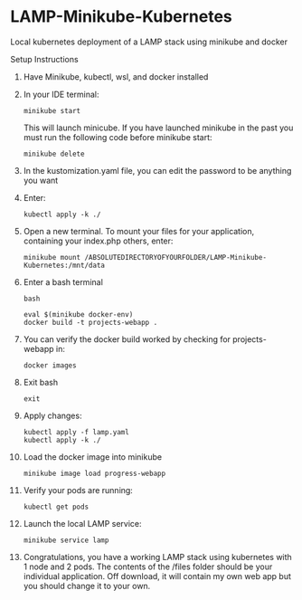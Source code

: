 # LAMP-Minikube-Kubernetes
Local kubernetes deployment of a LAMP stack using minikube and docker

Setup Instructions

1. Have Minikube, kubectl, wsl, and docker installed

2. In your IDE terminal:
   ```
   minikube start
   ```
   This will launch minicube. If you have launched minikube in the past you must run the following code before minikube start:
   ```
   minikube delete
   ```

3. In the kustomization.yaml file, you can edit the password to be anything you want

4. Enter:
   ```
   kubectl apply -k ./
   ```
5. Open a new terminal. To mount your files for your application, containing your index.php others, enter:
   ```
   minikube mount /ABSOLUTEDIRECTORYOFYOURFOLDER/LAMP-Minikube-Kubernetes:/mnt/data
   ```
6. Enter a bash terminal
   ```
   bash
   ```
   ```
   eval $(minikube docker-env)
   docker build -t projects-webapp .
   ```
7. You can verify the docker build worked by checking for projects-webapp in:
   ```
   docker images
   ```
8. Exit bash
   ```
   exit
   ```
9. Apply changes:
    ```
    kubectl apply -f lamp.yaml
    kubectl apply -k ./
    ```
11. Load the docker image into minikube
    ```
    minikube image load progress-webapp
    ```
11. Verify your pods are running:
    ```
    kubectl get pods
    ```
12. Launch the local LAMP service:
    ```
    minikube service lamp
    ```
13. Congratulations, you have a working LAMP stack using kubernetes with 1 node and 2 pods. The contents of the /files folder should be your individual application. Off download, it will contain my own web app but you should change it to your own.
